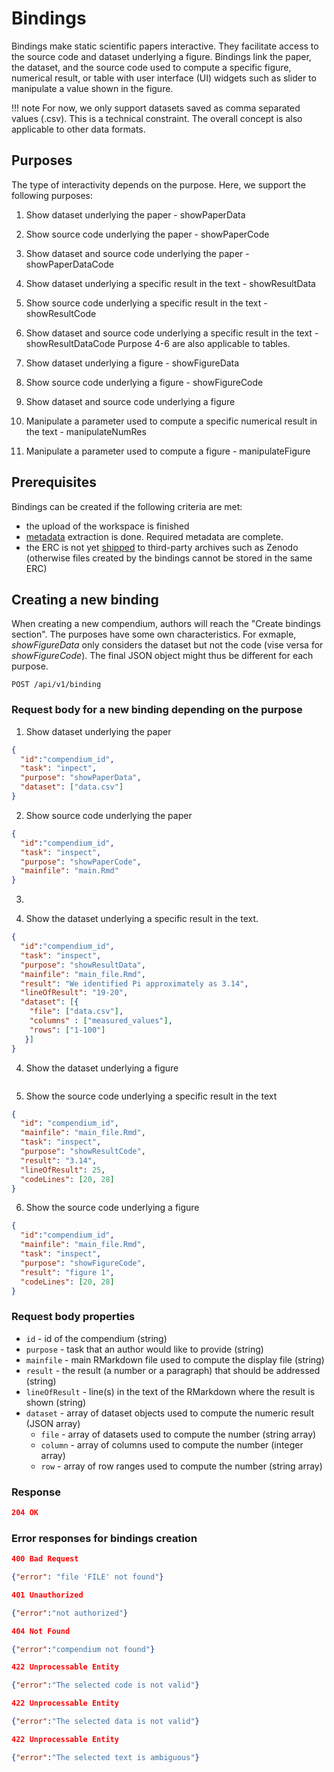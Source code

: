 # Bindings

Bindings make static scientific papers interactive. They facilitate access to the source code and dataset underlying a figure. Bindings link the paper, the dataset, and the source code used to compute a specific figure, numerical result, or table with user interface (UI) widgets such as slider to manipulate a value shown in the figure. 

!!! note For now, we only support datasets saved as comma separated values (.csv). This is a technical constraint. The overall concept is also applicable to other data formats.

## Purposes

The type of interactivity depends on the purpose. Here, we support the following purposes:

1. Show dataset underlying the paper - showPaperData
2. Show source code underlying the paper - showPaperCode
3. Show dataset and source code underlying the paper - showPaperDataCode

4. Show dataset underlying a specific result in the text - showResultData
5. Show source code underlying a specific result in the text - showResultCode
6. Show dataset and source code underlying a specific result in the text - showResultDataCode
Purpose 4-6 are also applicable to tables.

7. Show dataset underlying a figure - showFigureData
8. Show source code underlying a figure - showFigureCode
9. Show dataset and source code underlying a figure 

7. Manipulate a parameter used to compute a specific numerical result in the text - manipulateNumRes
8. Manipulate a parameter used to compute a figure - manipulateFigure

## Prerequisites

Bindings can be created if the following criteria are met:

- the upload of the workspace is finished
- [metadata](http://o2r.info/o2r-web-api/compendium/metadata/) extraction is done. Required metadata are complete.
- the ERC is not yet [shipped](http://o2r.info/o2r-web-api/shipment/) to third-party archives such as Zenodo (otherwise files created by the bindings cannot be stored in the same ERC)

## Creating a new binding

When creating a new compendium, authors will reach the "Create bindings section".
The purposes have some own characteristics. 
For exmaple, _showFigureData_ only considers the dataset but not the code (vise versa for _showFigureCode_).
The final JSON object might thus be different for each purpose.

`POST /api/v1/binding`

### Request body for a new binding depending on the purpose
1. Show dataset underlying the paper
```json
{
  "id":"compendium_id",
  "task": "inpect",
  "purpose": "showPaperData",
  "dataset": ["data.csv"]
}
```

2. Show source code underlying the paper
```json
{
  "id":"compendium_id",
  "task": "inspect",
  "purpose": "showPaperCode",
  "mainfile": "main.Rmd"
}
```
3. 

3. Show the dataset underlying a specific result in the text.
```json
{
  "id":"compendium_id",
  "task": "inspect",
  "purpose": "showResultData",
  "mainfile": "main_file.Rmd",
  "result": "We identified Pi approximately as 3.14",  
  "lineOfResult": "19-20",
  "dataset": [{
    "file": ["data.csv"],
    "columns" : ["measured_values"],
    "rows": ["1-100"]
   }]  
}
```

4. Show the dataset underlying a figure
```json
```

5. Show the source code underlying a specific result in the text
```json
{
  "id": "compendium_id",
  "mainfile": "main_file.Rmd",
  "task": "inspect",
  "purpose": "showResultCode",
  "result": "3.14",
  "lineOfResult": 25,
  "codeLines": [20, 28]
}

```

6. Show the source code underlying a figure
```json
{
  "id":"compendium_id",
  "mainfile": "main_file.Rmd",
  "task": "inspect",
  "purpose": "showFigureCode",
  "result": "figure 1",
  "codeLines": [20, 28]
}
```

### Request body properties

- `id` - id of the compendium (string)
- `purpose` - task that an author would like to provide (string)
- `mainfile` - main RMarkdown file used to compute the display file (string) 
- `result` - the result (a number or a paragraph) that should be addressed (string)
- `lineOfResult` - line(s) in the text of the RMarkdown where the result is shown (string)
- `dataset` - array of dataset objects used to compute the numeric result (JSON array) 
  - `file` - array of datasets used to compute the number (string array)
  - `column` - array of columns used to compute the number (integer array)
  - `row` - array of row ranges used to compute the number (string array)

### Response

```json
204 OK
```

### Error responses for bindings creation

```json
400 Bad Request

{"error": "file 'FILE' not found"}

```

```json
401 Unauthorized

{"error":"not authorized"}
```

```json
404 Not Found

{"error":"compendium not found"}
```

```json
422 Unprocessable Entity

{"error":"The selected code is not valid"}
```

```json
422 Unprocessable Entity

{"error":"The selected data is not valid"}
```

```json
422 Unprocessable Entity

{"error":"The selected text is ambiguous"}
```
